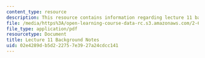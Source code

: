 ```yaml
---
content_type: resource
description: This resource contains information regarding lecture 11 background notes.
file: /media/https%3A/open-learning-course-data-rc.s3.amazonaws.com/2-682-acoustical-oceanography-spring-2012/02e4289db5d222757e3927a24cdcc141_MIT2_682S12_bglec11.pdf
file_type: application/pdf
resourcetype: Document
title: Lecture 11 Background Notes
uid: 02e4289d-b5d2-2275-7e39-27a24cdcc141
---
```

